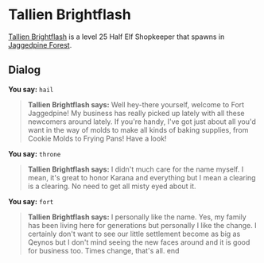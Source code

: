 # Tallien Brightflash



[Tallien Brightflash](/npc/181210) is a level 25 Half Elf Shopkeeper that spawns in [Jaggedpine Forest](/zone/181).



## Dialog

**You say:** `hail`



>**Tallien Brightflash says:** Well hey-there yourself, welcome to Fort Jaggedpine! My business has really picked up lately with all these newcomers around lately. If you're handy, I've got just about all you'd want in the way of molds to make all kinds of baking supplies, from Cookie Molds to Frying Pans! Have a look!

**You say:** `throne`



>**Tallien Brightflash says:** I didn't much care for the name myself. I mean, it's great to honor Karana and everything but I mean a clearing is a clearing. No need to get all misty eyed about it.

**You say:** `fort`



>**Tallien Brightflash says:** I personally like the name. Yes, my family has been living here for generations but personally I like the change. I certainly don't want to see our little settlement become as big as Qeynos but I don't mind seeing the new faces around and it is good for business too. Times change, that's all.
end